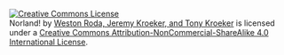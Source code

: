 <a rel="license" href="http://creativecommons.org/licenses/by-nc-sa/4.0/"><img alt="Creative Commons License" style="border-width:0" src="https://i.creativecommons.org/l/by-nc-sa/4.0/88x31.png" /></a><br /><span xmlns:dct="http://purl.org/dc/terms/" property="dct:title">Norland!</span> by <a xmlns:cc="http://creativecommons.org/ns#" href="https://github.com/PolloDiablo/Norland" property="cc:attributionName" rel="cc:attributionURL">Weston Roda, Jeremy Kroeker, and Tony Kroeker</a> is licensed under a <a rel="license" href="http://creativecommons.org/licenses/by-nc-sa/4.0/">Creative Commons Attribution-NonCommercial-ShareAlike 4.0 International License</a>.
